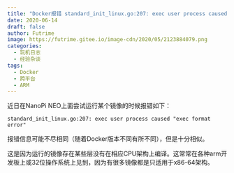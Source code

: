 ```yaml
---
title: "Docker报错 standard_init_linux.go:207: exec user process caused exec format error"
date: 2020-06-14
draft: false
author: Futrime
image: https://futrime.gitee.io/image-cdn/2020/05/2123884079.png
categories:
  - 玩机日志
  - 经验杂谈
tags:
  - Docker
  - 跨平台
  - ARM
---
```


近日在NanoPi NEO上面尝试运行某个镜像的时候报错如下：

```
standard_init_linux.go:207: exec user process caused "exec format error"
```

报错信息可能不尽相同（随着Docker版本不同有所不同），但是十分相似。

这是因为运行的镜像存在某些层没有在相应CPU架构上编译。这常常在各种arm开发板上或32位操作系统上见到，因为有很多镜像都是只适用于x86-64架构。
